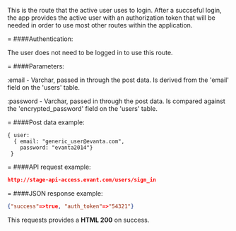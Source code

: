 <!-- --- title: POST /users/sign_in -->

This is the route that the active user uses to login. After a succseful login, the app provides the active user with an authorization token that will be needed in order to use most other routes within the application. 

=
####Authentication:

The user does not need to be logged in to use this route.

=
####Parameters:

:email - Varchar, passed in through the post data. Is derived from the 'email' field on the 'users' table.

:password - Varchar, passed in through the post data. Is compared against the 'encrypted_password' field on the 'users' table.


=
####Post data example:
```
{ user: 
  { email: "generic_user@evanta.com", 
    password: "evanta2014"} 
 }
```

=
####API request example:
```json
http://stage-api-access.evant.com/users/sign_in
```

=
####JSON response example:

```json
{"success"=>true, "auth_token"=>"54321"}
```

This requests provides a <strong>HTML 200</strong> on success.
